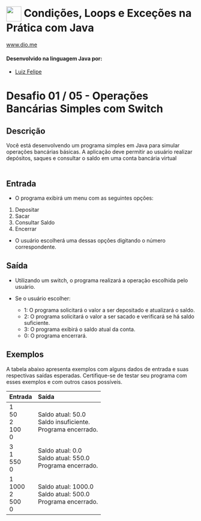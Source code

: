 # <img align="center" width="40px" src="https://hermes.digitalinnovation.one/assets/diome/logo-minimized.png"> Condições, Loops e Exceções na Prática com Java
www.dio.me


#### Desenvolvido na linguagem Java por:
- [Luiz Felipe](https://github.com/ssluiz)
# Desafio 01 / 05 - Operações Bancárias Simples com Switch
## Descrição
Você está desenvolvendo um programa simples em Java para simular operações bancárias básicas. A aplicação deve permitir ao usuário realizar depósitos, saques e consultar o saldo em uma conta bancária virtual
<br><br>


## Entrada


* O programa exibirá um menu com as seguintes opções:
1. Depositar
2. Sacar
3. Consultar Saldo
4. Encerrar<br>
* O usuário escolherá uma dessas opções digitando o número correspondente.

## Saída

* Utilizando um switch, o programa realizará a operação escolhida pelo usuário.

* Se o usuário escolher:
  * 1: O programa solicitará o valor a ser depositado e atualizará o saldo.
  * 2: O programa solicitará o valor a ser sacado e verificará se há saldo suficiente.
  * 3: O programa exibirá o saldo atual da conta.
  * 0: O programa encerrará. 
## Exemplos
A tabela abaixo apresenta exemplos com alguns dados de entrada e suas respectivas saídas esperadas. Certifique-se de testar seu programa com esses exemplos e com outros casos possíveis.
<table>
  <thead>
    <tr align="left">
      <th>Entrada</th>
      <th>Saída</th>
    </tr>
  </thead>
  <tbody align="left">
    <tr>
      <td>1<br>
50<br>
2<br>
100<br>
0<br>
      </td>
      <td>Saldo atual: 50.0<br>
Saldo insuficiente.<br>
Programa encerrado.<br>
      </td>
    </tr>
    <tr>
      <td>3<br>
1<br>
550 <br>
0<br>
      </td>
      <td>Saldo atual: 0.0<br>
Saldo atual: 550.0<br>
Programa encerrado.</td>
    </tr>
    <tr>
      <td>1<br>
1000<br>
2<br>
500<br>
0
</td>
      <td>Saldo atual: 1000.0<br>
Saldo atual: 500.0<br>
Programa encerrado.<br>
</td>   
    </tr>
  </tbody>
  <tfoot></tfoot>
</table>
